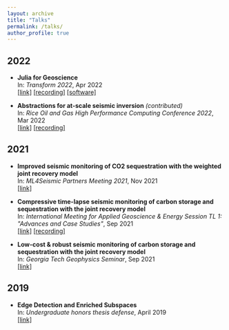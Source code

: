 ```yaml
---
layout: archive
title: "Talks"
permalink: /talks/
author_profile: true
---
```


## 2022 

* **Julia for Geoscience**       
In: *Transform 2022*, Apr 2022    
[[link]](https://transform.softwareunderground.org/2022-julia-for-geoscience) [[recording]](https://www.youtube.com/watch?v=HyWfp3NzIbg) [[software]](https://github.com/slimgroup/SLIMTutorials)    

* **Abstractions for at-scale seismic inversion** *(contributed)*       
In: *Rice Oil and Gas High Performance Computing Conference 2022*, Mar 2022    
[[link]](https://slim.gatech.edu/Publications/Public/Conferences/RHPC/2022/louboutin2022RHPCafa/RiceHPC22.pdf) [[recording]](https://www.youtube.com/watch?v=scRTbP8w6Wk&t=4542s)    

## 2021

* **Improved seismic monitoring of CO2 sequestration with the weighted joint recovery model**       
In: *ML4Seismic Partners Meeting 2021*, Nov 2021    
[[link]](https://slim.gatech.edu/Publications/Public/Conferences/ML4SEISMIC/2021/yin2021ML4SEISMICism/Tue-11-20-Yin.html)    

* **Compressive time-lapse seismic monitoring of carbon storage and sequestration with the joint recovery model**          
In: *International Meeting for Applied Geoscience & Energy Session TL 1: "Advances and Case Studies"*, Sep 2021      
[[link]](https://slim.gatech.edu/Publications/Public/Conferences/SEG/2021/yin2021SEGcts/yin2021SEGcts.html) [[recording]](https://slim.gatech.edu/Publications/Public/Conferences/SEG/2021/yin2021SEGcts/yin2021SEGcts.mp4)    

* **Low-cost & robust seismic monitoring of carbon storage and sequestration with the joint recovery model**          
In: *Georgia Tech Geophysics Seminar*, Sep 2021      
[[link]](https://slim.gatech.edu/Publications/Public/Conferences/SEG/2021/yin2021SEGcts/yin2021SEGcts.html)     

## 2019

* **Edge Detection and Enriched Subspaces**        
In: *Undergraduate honors thesis defense*, April 2019    
[[link]](https://etd.library.emory.edu/concern/etds/7w62f916x?locale=en)
